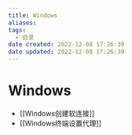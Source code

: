 ```yaml
---
title: Windows
aliases:
tags:
  - 目录
date created: 2022-12-08 17:26:39
date updated: 2022-12-08 17:26:39
---
```


# Windows

- [[Windows创建软连接]]
- [[Windows终端设置代理]]
